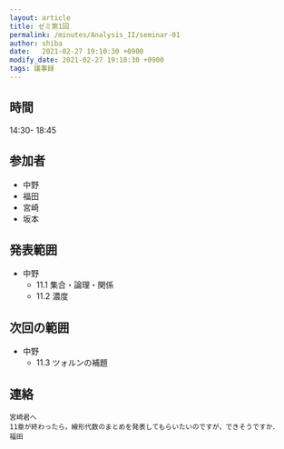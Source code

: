 ```yaml
---
layout: article
title: ゼミ第1回
permalink: /minutes/Analysis_II/seminar-01
author: shiba
date:   2021-02-27 19:10:30 +0900
modify_date: 2021-02-27 19:10:30 +0900
tags: 議事録
---
```



## 時間

14:30- 18:45

## 参加者

- 中野
- 福田
- 宮崎
- 坂本

## 発表範囲

- 中野
  - 11.1 集合・論理・関係
  - 11.2 濃度

## 次回の範囲

- 中野
  - 11.3 ツォルンの補題

## 連絡

    宮崎君へ
    11章が終わったら，線形代数のまとめを発表してもらいたいのですが，できそうですか．
    福田
